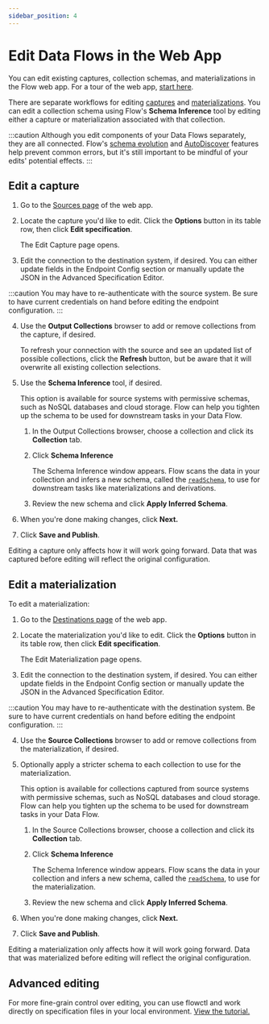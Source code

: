 ```yaml
---
sidebar_position: 4
---
```

# Edit Data Flows in the Web App

You can edit existing captures, collection schemas, and materializations in the Flow web app.
For a tour of the web app, [start here](../concepts/web-app.md).

There are separate workflows for editing [captures](#edit-a-capture) and [materializations](#edit-a-materialization).
You can edit a collection schema using Flow's **Schema Inference** tool by editing either a capture or materialization associated
with that collection.

:::caution
Although you edit components of your Data Flows separately, they are all connected.
Flow's [schema evolution](../concepts/advanced/evolutions.md) and [AutoDiscover](../concepts/captures.md#automatically-update-captures) features help prevent common errors, but it's still important to be mindful of your edits' potential effects.
:::

## Edit a capture

1. Go to the [Sources page](https://dashboard.estuary.dev/captures) of the web app.

2. Locate the capture you'd like to edit. Click the **Options** button in its table row, then click **Edit specification**.

   The Edit Capture page opens.

3. Edit the connection to the destination system, if desired. You can either update fields in the Endpoint Config section or manually update the JSON in the Advanced Specification Editor.

:::caution
You may have to re-authenticate with the source system. Be sure to have current credentials on hand before editing the endpoint configuration.
:::

4. Use the **Output Collections** browser to add or remove collections from the capture, if desired.

   To refresh your connection with the source and see an updated list of possible collections, click the **Refresh** button,
   but be aware that it will overwrite all existing collection selections.

5. Use the **Schema Inference** tool, if desired.

   This option is available for source systems with permissive schemas, such as NoSQL databases and cloud storage.
   Flow can help you tighten up the schema to be used for downstream tasks in your Data Flow.

   1. In the Output Collections browser, choose a collection and click its **Collection** tab.

   2. Click **Schema Inference**

      The Schema Inference window appears. Flow scans the data in your collection and infers a new schema, called the [`readSchema`](../concepts/schemas.md#write-and-read-schemas), to use for
      downstream tasks like materializations and derivations.

   3. Review the new schema and click **Apply Inferred Schema**.

6. When you're done making changes, click **Next.**

8. Click **Save and Publish**.

Editing a capture only affects how it will work going forward.
Data that was captured before editing will reflect the original configuration.

## Edit a materialization

To edit a materialization:

1. Go to the [Destinations page](https://dashboard.estuary.dev/materializations) of the web app.

2. Locate the materialization you'd like to edit. Click the **Options** button in its table row, then click **Edit specification**.

   The Edit Materialization page opens.

3. Edit the connection to the destination system, if desired. You can either update fields in the Endpoint Config section or manually update the JSON in the Advanced Specification Editor.

:::caution
You may have to re-authenticate with the destination system. Be sure to have current credentials on hand before editing the endpoint configuration.
:::

4. Use the **Source Collections** browser to add or remove collections from the materialization, if desired.

6. Optionally apply a stricter schema to each collection to use for the materialization.

   This option is available for collections captured from source systems with permissive schemas, such as NoSQL databases and cloud storage.
   Flow can help you tighten up the schema to be used for downstream tasks in your Data Flow.

   1. In the Source Collections browser, choose a collection and click its **Collection** tab.

   2. Click **Schema Inference**

      The Schema Inference window appears. Flow scans the data in your collection and infers a new schema, called the [`readSchema`](../concepts/schemas.md#write-and-read-schemas), to use for the materialization.

   3. Review the new schema and click **Apply Inferred Schema**.

5. When you're done making changes, click **Next.**

6. Click **Save and Publish**.

Editing a materialization only affects how it will work going forward.
Data that was materialized before editing will reflect the original configuration.

## Advanced editing

For more fine-grain control over editing, you can use flowctl and work directly on specification files in your local environment.
[View the tutorial.](./flowctl/edit-specification-locally.md)